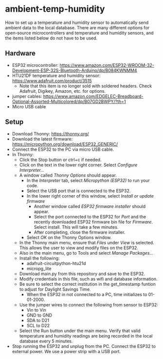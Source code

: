 # ambient-temp-humidity
How to set up a temperature and humidity sensor to automatically send ambient data to the local database. There are many different options for open-source microcontrollers and temperature and humidity sensors, and the items listed below do not have to be used.
## Hardware
* ESP32 microcontroller: https://www.amazon.com/ESP32-WROOM-32-Development-ESP-32S-Bluetooth-Arduino/dp/B084KWNMM4
* HTU21DF temperature and humidity sensor: https://www.adafruit.com/product/3515
  * Note that this item is no longer sold with soldered headers. Check Adafruit, Digikey, Amazon, etc. for options.
* jumper cables: https://www.amazon.com/EDGELEC-Breadboard-Optional-Assorted-Multicolored/dp/B07GD2BWPY/?th=1
* Micro USB cable

## Setup
* Download Thonny: https://thonny.org/
* Download the latest firmware: https://micropython.org/download/ESP32_GENERIC/
* Connect the ESP32 to the PC via micro USB cable.
* In Thonny:
  * Click the Stop button or ctrl+c if needed.
  * Click on the text in the lower right corner. Select *Configure Interpreter...*
  * A window called *Thonny Options* should appear.
    * In the *Interpreter* tab, select *Micropython (ESP32)* to run your code.
    * Select the USB port that is connected to the ESP32.
    * In the lower right corner of this window, select *Install or update firmware*
      * Another window called *ESP32 firmware installer* should appear.
      * Select the port connected to the ESP32 for *Port* and the recently downloaded ESP32 firmware bin file for *Firmware*. Select install. This will take a few minutes.
      * After completing, close the firmware installer.
    * Select *OK* on the Thonny Options window.
  * In the Thonny main menu, ensure that *Files* under *View* is selected. This allows the user to view and modify files on the ESP32.
  * Also in the main menu, go to Tools and select *Manage Packages...*
  * Install the following:
    * adafruit-circuitpython-htu21d
    * micropg_lite
  * Download main.py from this repository and save to the ESP32.
  * Modify credentials in this file, such as wifi and database information.
  * Be sure to select the correct institution in the get_timestamp funtion to adjust for Daylight Savings Time.
    * When the ESP32 in not connected to a PC, time initializes to 01-01-2000.
  * Use the jumper wires to connect the following from sensor to ESP32:
    * Vin to Vin
    * GND to GND
    * SDA to D21
    * SCL to D22
  * Select the Run button under the main menu. Verify that valid temperature and humidity readings are being recorded in the local database every 5 minutes.
* Stop running the ESP32 and unplug from the PC. Connect the ESP32 to external power. We use a power strip with a USB port.
